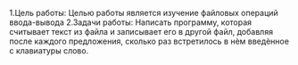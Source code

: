 1.Цель работы: Целью работы является изучение файловых операций ввода-вывода
2.Задачи работы: 
Написать программу, которая считывает текст из файла и записывает его в другой файл, добавляя после каждого предложения, сколько раз встретилось в нѐм введѐнное с клавиатуры слово.

